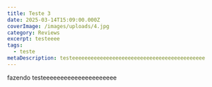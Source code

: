 ```yaml
---
title: Teste 3
date: 2025-03-14T15:09:00.000Z
coverImage: /images/uploads/4.jpg
category: Reviews
excerpt: testeeee
tags:
  - teste
metaDescription: testeeeeeeeeeeeeeeeeeeeeeeeeeeeeeeeeeeeeeeeeeee
---
```

fazendo testeeeeeeeeeeeeeeeeeeeee
